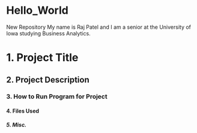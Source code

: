 # Hello_World
New Repository
My name is Raj Patel and I am a senior at the University of Iowa studying Business Analytics. 
# 1. Project Title
## 2. Project Description 
### 3. How to Run Program for Project
#### 4. Files Used 
##### 5. *Misc.*
